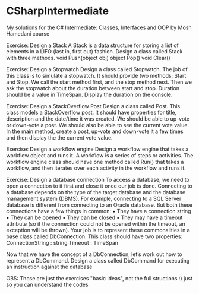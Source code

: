 # CSharpIntermediate
My solutions for the C# Intermediate: Classes, Interfaces and OOP by Mosh Hamedani course

Exercise: Design a Stack
A Stack is a data structure for storing a list of elements in a LIFO (last in, first out) fashion.
Design a class called Stack with three methods.
void Push(object obj)
object Pop()
void Clear() 

Exercise: Design a Stopwatch
Design a class called Stopwatch. The job of this class is to simulate a stopwatch. It should
provide two methods: Start and Stop. We call the start method first, and the stop method next.
Then we ask the stopwatch about the duration between start and stop. Duration should be a
value in TimeSpan. Display the duration on the console. 

Exercise: Design a StackOverflow Post
Design a class called Post. This class models a StackOverflow post. It should have properties
for title, description and the date/time it was created. We should be able to up-vote or down-vote
a post. We should also be able to see the current vote value. In the main method, create a post,
up-vote and down-vote it a few times and then display the the current vote value. 

Exercise: Design a workflow engine
Design a workflow engine that takes a workflow object and runs it. A workflow is a series of steps
or activities. The workflow engine class should have one method called Run() that takes a
workflow, and then iterates over each activity in the workflow and runs it.

Exercise: Design a database connection
To access a database, we need to open a connection to it first and close it once our job is done.
Connecting to a database depends on the type of the target database and the database
management system (DBMS). For example, connecting to a SQL Server database is different
from connecting to an Oracle database. But both these connections have a few things in
common:
• They have a connection string
• They can be opened
• They can be closed
• They may have a timeout attribute (so if the connection could not be opened within the
timeout, an exception will be thrown).
Your job is to represent these commonalities in a base class called DbConnection. This class
should have two properties:
ConnectionString : string
Timeout : TimeSpan

Now that we have the concept of a DbConnection, let’s work out how to represent a
DbCommand.
Design a class called DbCommand for executing an instruction against the database

OBS: Those are just the exercises "basic ideas", not the full structions :) just so you can understand the codes 
